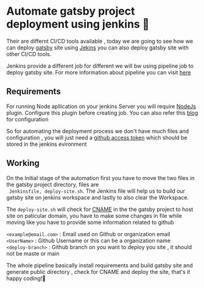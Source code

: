 # Automate gatsby project deployment using jenkins 🚀

Their are differnt CI/CD tools available , today we are going to see how we can deploy [gatsby](https://www.gatsbyjs.com/) site using [Jekins](https://www.jenkins.io/)
you can also deploy gatsby site with other CI/CD tools.

Jenkins provide a different job for different we will bw using pipeline job to deploy gatsby site. For more information about pipeline you can visit [here](https://www.jenkins.io/doc/book/pipeline/#ji-toolbar)

## Requirements

For running Node apllication on your jenkins Server you will require [NodeJs](https://plugins.jenkins.io/nodejs/) plugin. Configure this plugin before creating job. You can also refer this [blog](https://medium.com/appgambit/ci-cd-pipeline-for-a-nodejs-application-with-jenkins-fa3cc7fad13a) for configuration

So for automating the deployment process we don't have much files and configuration , you will just need a [github access token](https://docs.github.com/en/github/authenticating-to-github/keeping-your-account-and-data-secure/creating-a-personal-access-token) which should be stored in the jenkins evironment

## Working

On the Initial stage of the automation first you have to move the two files in the gatsby project directory, files are <br>
` Jenkinsfile, deploy-site.sh`. The Jenkins file will help us to build our gatsby site on jenkins workspace and lastly to also clear the Workspace.

The `deploy-site.sh` will check for [CNAME](https://support.google.com/a/answer/112037?hl=en#zippy=%2Cset-up-cname-records-now) in the the gatsby project to host site on paticular domain, you have to make some changes in file while moving like you have to provide some information related to github

`<example@email.com>` : Email used on Github or organization email <br>
`<UserName>` : Github Username or this can be a organization name <br>
`<deploy-branch>` : Github branch on you want to deploy you site , it should not be maste or main

The whole pipeline basically install requirements and build gatsby site and generate public directory , check for CNAME and deploy the site, that's it
happy coding!🌟
